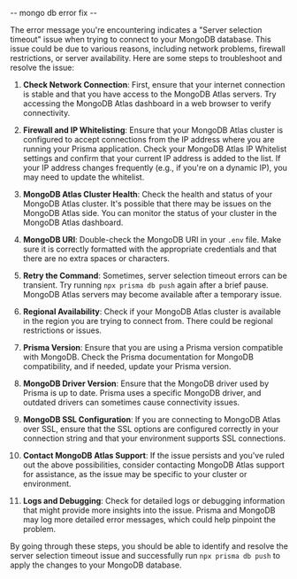 -- mongo db error fix --

The error message you're encountering indicates a "Server selection timeout" issue when trying to connect to your MongoDB database. This issue could be due to various reasons, including network problems, firewall restrictions, or server availability. Here are some steps to troubleshoot and resolve the issue:

1. **Check Network Connection**: First, ensure that your internet connection is stable and that you have access to the MongoDB Atlas servers. Try accessing the MongoDB Atlas dashboard in a web browser to verify connectivity.

2. **Firewall and IP Whitelisting**: Ensure that your MongoDB Atlas cluster is configured to accept connections from the IP address where you are running your Prisma application. Check your MongoDB Atlas IP Whitelist settings and confirm that your current IP address is added to the list. If your IP address changes frequently (e.g., if you're on a dynamic IP), you may need to update the whitelist.

3. **MongoDB Atlas Cluster Health**: Check the health and status of your MongoDB Atlas cluster. It's possible that there may be issues on the MongoDB Atlas side. You can monitor the status of your cluster in the MongoDB Atlas dashboard.

4. **MongoDB URI**: Double-check the MongoDB URI in your `.env` file. Make sure it is correctly formatted with the appropriate credentials and that there are no extra spaces or characters.

5. **Retry the Command**: Sometimes, server selection timeout errors can be transient. Try running `npx prisma db push` again after a brief pause. MongoDB Atlas servers may become available after a temporary issue.

6. **Regional Availability**: Check if your MongoDB Atlas cluster is available in the region you are trying to connect from. There could be regional restrictions or issues.

7. **Prisma Version**: Ensure that you are using a Prisma version compatible with MongoDB. Check the Prisma documentation for MongoDB compatibility, and if needed, update your Prisma version.

8. **MongoDB Driver Version**: Ensure that the MongoDB driver used by Prisma is up to date. Prisma uses a specific MongoDB driver, and outdated drivers can sometimes cause connectivity issues.

9. **MongoDB SSL Configuration**: If you are connecting to MongoDB Atlas over SSL, ensure that the SSL options are configured correctly in your connection string and that your environment supports SSL connections.

10. **Contact MongoDB Atlas Support**: If the issue persists and you've ruled out the above possibilities, consider contacting MongoDB Atlas support for assistance, as the issue may be specific to your cluster or environment.

11. **Logs and Debugging**: Check for detailed logs or debugging information that might provide more insights into the issue. Prisma and MongoDB may log more detailed error messages, which could help pinpoint the problem.

By going through these steps, you should be able to identify and resolve the server selection timeout issue and successfully run `npx prisma db push` to apply the changes to your MongoDB database.